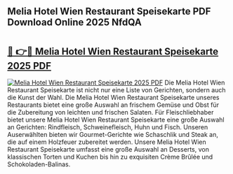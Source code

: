 ## Melia Hotel Wien Restaurant Speisekarte PDF Download Online 2025 NfdQA

# <h2><a href="http://gc8adm.nevu.top/?p=Melia+Hotel+Wien+Restaurant+Speisekarte">🔗 👉🔴 Melia Hotel Wien Restaurant Speisekarte 2025 PDF</a></h2>

[![Melia Hotel Wien Restaurant Speisekarte 2025 PDF](https://i.imgur.com/dBaPXMq.png)](http://gc8adm.nevu.top/?p=Melia+Hotel+Wien+Restaurant+Speisekarte)
Die Melia Hotel Wien Restaurant Speisekarte ist nicht nur eine Liste von Gerichten, sondern auch die Kunst der Wahl. Die Melia Hotel Wien Restaurant Speisekarte unseres Restaurants bietet eine große Auswahl an frischem Gemüse und Obst für die Zubereitung von leichten und frischen Salaten. Für Fleischliebhaber bietet unsere Melia Hotel Wien Restaurant Speisekarte eine große Auswahl an Gerichten: Rindfleisch, Schweinefleisch, Huhn und Fisch. Unseren Auserwählten bieten wir Gourmet-Gerichte wie Schaschlik und Steak an, die auf einem Holzfeuer zubereitet werden. Unsere Melia Hotel Wien Restaurant Speisekarte umfasst eine große Auswahl an Desserts, von klassischen Torten und Kuchen bis hin zu exquisiten Crème Brûlée und Schokoladen-Balinas.
